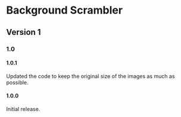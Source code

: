 # Background Scrambler

## Version 1
### 1.0
#### 1.0.1
Updated the code to keep the original size of the images as much as possible.

#### 1.0.0
Initial release.
